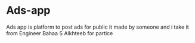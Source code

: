 # Ads-app
Ads app is platform to post ads for public
it made by someone and i take it from Engineer Bahaa S Alkhteeb for partice 
